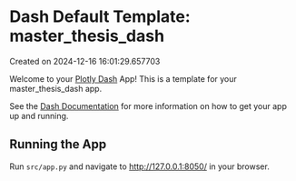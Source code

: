 # Dash Default Template: master_thesis_dash

Created on 2024-12-16 16:01:29.657703

Welcome to your [Plotly Dash](https://plotly.com/dash/) App! This is a template for your master_thesis_dash app.

See the [Dash Documentation](https://dash.plotly.com/introduction) for more information on how to get your app up and running.

## Running the App

Run `src/app.py` and navigate to http://127.0.0.1:8050/ in your browser.